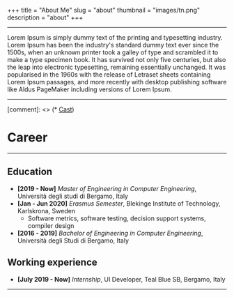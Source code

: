 +++
title = "About Me"
slug = "about"
thumbnail = "images/tn.png"
description = "about"
+++

---------------------------
Lorem Ipsum is simply dummy text of the printing and typesetting industry. Lorem Ipsum has been the industry's standard dummy text ever since the 1500s, when an unknown printer took a galley of type and scrambled it to make a type specimen book. It has survived not only five centuries, but also the leap into electronic typesetting, remaining essentially unchanged. It was popularised in the 1960s with the release of Letraset sheets containing Lorem Ipsum passages, and more recently with desktop publishing software like Aldus PageMaker including versions of Lorem Ipsum.

---------------------------
[comment]: <> (* [Cast](https://github.com/spf13/cast))

# Career
---------------------------
## Education
* **[2019 - Now]** *Master of Engineering in Computer Engineering*, Università degli studi di Bergamo, Italy
* **[Jan - Jun 2020]** *Erasmus Semester*, Blekinge Institute of Technology, Karlskrona, Sweden
  * Software metrics, software testing, decision support systems, compiler design
* **[2016 - 2019]** *Bachelor of Engineering in Computer Engineering*, Università degli Studi di Bergamo, Italy



## Working experience
* **[July 2019 - Now]** *Internship*, UI Developer, Teal Blue SB, Bergamo, Italy

---------------------------
